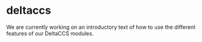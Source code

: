 deltaccs
========

We are currently working on an introductory text of how to use the different features of our DeltaCCS modules.

